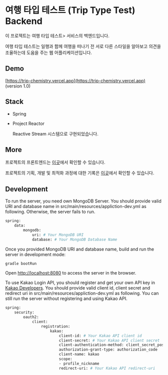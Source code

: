 # 여행 타입 테스트 (Trip Type Test) Backend
 
 이 프로젝트는 여행 타입 테스트> 서비스의 백엔드입니다.
 
 여행 타입 테스트는 일행과 함께 여행을 떠나기 전 서로 다른 스타일을 알아보고 의견을 조율하는데 도움을 주는 웹 어플리케이션입니다.

## Demo

[https://trip-chemistry.vercel.app](https://trip-chemistry.vercel.app) (version 1.0)


## Stack
- Spring 
- Project Reactor
  
  Reactive Stream 시스템으로 구현되었습니다.


## More

프로젝트의 프론트엔드는 [이곳](https://github.com/EAexist/trip-chemistry)에서 확인할 수 있습니다.

프로젝트의 기획, 개발 및 최적화 과정에 대한 기록은 [이곳](https://bush-hippodraco-59e.notion.site/3b8d391b051447d5a2fc444a373d6e99)에서 확인할 수 있습니다.


## Development

To run the server, you need own MongoDB Server. You should provide valid URI and database name in src/main/resources/appliction-dev.yml as following. Otherwise, the server fails to run.

```sh
spring:
    data:
        mongodb: 
            uri: # Your MongoDB URI
            database: # Your MongoDB Database Name
```



Once you provided MongoDB URI and database name, build and run the server in development mode:

```sh
gradle bootRun
```
Open [http://localhost:8080](http://localhost:8080) to access the server in the browser.



To use Kakao Login API, you should register and get your own API key in [Kakao Developers](https://developers.kakao.com/product/kakaoLogin). You should provide valid client id, client secret and redirect uri in src/main/resources/appliction-dev.yml as following. You can still run the server without registering and using Kakao API.

```sh
spring:
    security: 
        oauth2:
            client:
                registration:
                    kakao:
                        client-id: # Your Kakao API client id
                        client-secret: # Your Kakao API client secret
                        client-authentication-method: client_secret_post
                        authorization-grant-type: authorization_code
                        client-name: kakao
                        scope:
                        - profile_nickname
                        redirect-uri: # Your Kakao API redirect-uri
```
